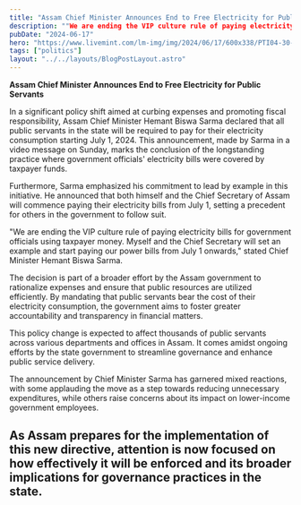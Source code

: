 ```yaml
---
title: "Assam Chief Minister Announces End to Free Electricity for Public Servants"
description: ""We are ending the VIP culture rule of paying electricity bills for government officials using taxpayer money. Myself and the Chief Secretary will set an example and"
pubDate: "2024-06-17"
hero: "https://www.livemint.com/lm-img/img/2024/06/17/600x338/PTI04-30-2024-000283B-0_1715485999791_1718591547611.jpg"
tags: ["politics"]
layout: "../../layouts/BlogPostLayout.astro"
---
```


**Assam Chief Minister Announces End to Free Electricity for Public Servants**

In a significant policy shift aimed at curbing expenses and promoting fiscal responsibility, Assam Chief Minister Hemant Biswa Sarma declared that all public servants in the state will be required to pay for their electricity consumption starting July 1, 2024. This announcement, made by Sarma in a video message on Sunday, marks the conclusion of the longstanding practice where government officials' electricity bills were covered by taxpayer funds.

Furthermore, Sarma emphasized his commitment to lead by example in this initiative. He announced that both himself and the Chief Secretary of Assam will commence paying their electricity bills from July 1, setting a precedent for others in the government to follow suit.

"We are ending the VIP culture rule of paying electricity bills for government officials using taxpayer money. Myself and the Chief Secretary will set an example and start paying our power bills from July 1 onwards," stated Chief Minister Hemant Biswa Sarma.

The decision is part of a broader effort by the Assam government to rationalize expenses and ensure that public resources are utilized efficiently. By mandating that public servants bear the cost of their electricity consumption, the government aims to foster greater accountability and transparency in financial matters.

This policy change is expected to affect thousands of public servants across various departments and offices in Assam. It comes amidst ongoing efforts by the state government to streamline governance and enhance public service delivery.

The announcement by Chief Minister Sarma has garnered mixed reactions, with some applauding the move as a step towards reducing unnecessary expenditures, while others raise concerns about its impact on lower-income government employees.

As Assam prepares for the implementation of this new directive, attention is now focused on how effectively it will be enforced and its broader implications for governance practices in the state.
---